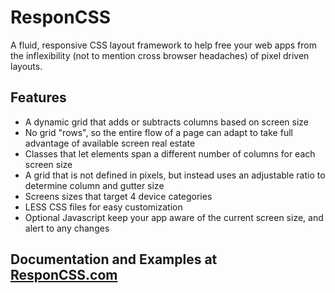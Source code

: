 # ResponCSS

A fluid, responsive CSS layout framework to help free your web apps from the inflexibility (not to mention cross browser headaches) of pixel driven layouts.

## Features

* A dynamic grid that adds or subtracts columns based on screen size
* No grid "rows", so the entire flow of a page can adapt to take full advantage of available screen real estate
* Classes that let elements span a different number of columns for each screen size
* A grid that is not defined in pixels, but instead uses an adjustable ratio to determine column and gutter size
* Screens sizes that target 4 device categories
* LESS CSS files for easy customization
* Optional Javascript keep your app aware of the current screen size, and alert to any changes

## Documentation and Examples at <a href="http://responcss.com">ResponCSS.com</a>